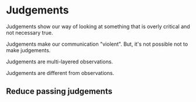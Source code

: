 # Judgements

Judgements show our way of looking at something that is overly critical and not necessary true.

Judgements make our communication "violent". But, it's not possible not to make judgements.

Judgements are multi-layered observations.

Judgements are different from observations.

## Reduce passing judgements